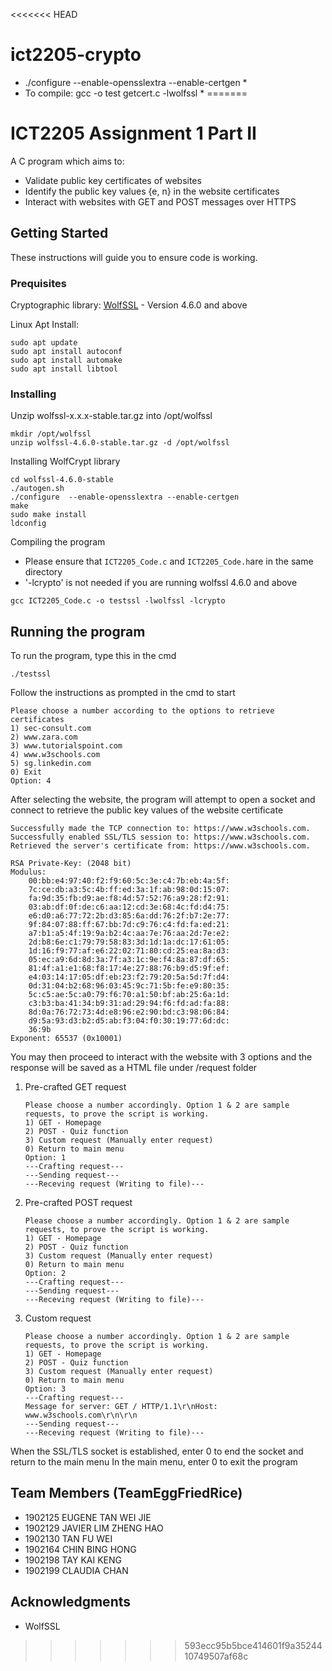 <<<<<<< HEAD
# ict2205-crypto

 *   ./configure  --enable-opensslextra --enable-certgen		*
 *   To compile:  gcc -o test getcert.c -lwolfssl			*
=======
# ICT2205 Assignment 1 Part II

A C program which aims to:
* Validate public key certificates of websites
* Identify the public key values {e, n} in the website certificates
* Interact with websites with GET and POST messages over HTTPS

## Getting Started

These instructions will guide you to ensure code is working.

### Prequisites

Cryptographic library: 
[WolfSSL](https://github.com/wolfSSL/wolfssl/releases) - Version 4.6.0 and above

Linux Apt Install:
```
sudo apt update
sudo apt install autoconf
sudo apt install automake
sudo apt install libtool
```

### Installing
Unzip wolfssl-x.x.x-stable.tar.gz into /opt/wolfssl
```
mkdir /opt/wolfssl
unzip wolfssl-4.6.0-stable.tar.gz -d /opt/wolfssl
```
Installing WolfCrypt library
```
cd wolfssl-4.6.0-stable
./autogen.sh
./configure  --enable-opensslextra --enable-certgen
make
sudo make install
ldconfig
```
Compiling the program
* Please ensure that ```ICT2205_Code.c``` and ```ICT2205_Code.h```are in the same directory
* '-lcrypto' is not needed if you are running wolfssl 4.6.0 and above
```
gcc ICT2205_Code.c -o testssl -lwolfssl -lcrypto
```

## Running the program
To run the program, type this in the cmd
```
./testssl
```
Follow the instructions as prompted in the cmd to start
```
Please choose a number according to the options to retrieve certificates
1) sec-consult.com
2) www.zara.com
3) www.tutorialspoint.com
4) www.w3schools.com
5) sg.linkedin.com
0) Exit
Option: 4
```
After selecting the website, the program will attempt to open a socket and connect to retrieve the public key values of the website certificate
```
Successfully made the TCP connection to: https://www.w3schools.com.
Successfully enabled SSL/TLS session to: https://www.w3schools.com.
Retrieved the server's certificate from: https://www.w3schools.com.

RSA Private-Key: (2048 bit)
Modulus:
    00:bb:e4:97:40:f2:f9:60:5c:3e:c4:7b:eb:4a:5f:
    7c:ce:db:a3:5c:4b:ff:ed:3a:1f:ab:98:0d:15:07:
    fa:9d:35:fb:d9:ae:f8:4d:57:52:76:a9:28:f2:91:
    03:ab:df:0f:de:c6:aa:12:cd:3e:68:4c:fd:d4:75:
    e6:d0:a6:77:72:2b:d3:85:6a:dd:76:2f:b7:2e:77:
    9f:84:07:88:ff:67:bb:7d:c9:76:c4:fd:fa:ed:21:
    a7:b1:a5:4f:19:9a:b2:4c:aa:7e:76:aa:2d:7e:e2:
    2d:b8:6e:c1:79:79:58:83:3d:1d:1a:dc:17:61:05:
    1d:16:f9:77:af:e6:22:02:71:80:cd:25:ea:8a:d3:
    05:ec:a9:6d:8d:3a:7f:a3:1c:9e:f4:8a:87:df:65:
    81:4f:a1:e1:68:f8:17:4e:27:88:76:b9:d5:9f:ef:
    e4:03:14:17:05:df:eb:23:f2:79:20:5a:5d:7f:d4:
    0d:31:04:b2:68:96:03:45:9c:71:5b:fe:e9:80:35:
    5c:c5:ae:5c:a0:79:f6:70:a1:50:bf:ab:25:6a:1d:
    c3:b3:ba:41:34:b9:31:ad:29:94:f6:fd:ad:fa:88:
    8d:0a:76:72:73:4d:e8:96:e2:90:bd:c3:98:06:84:
    d9:5a:93:d3:b2:d5:ab:f3:04:f0:30:19:77:6d:dc:
    36:9b
Exponent: 65537 (0x10001)
```
You may then proceed to interact with the website with 3 options and the response will be saved as a HTML file under /request folder
1. Pre-crafted GET request
   ```
   Please choose a number accordingly. Option 1 & 2 are sample requests, to prove the script is working.
   1) GET - Homepage
   2) POST - Quiz function
   3) Custom request (Manually enter request)
   0) Return to main menu
   Option: 1
   ---Crafting request---
   ---Sending request---
   ---Receving request (Writing to file)---
   ```
2. Pre-crafted POST request
   ```
   Please choose a number accordingly. Option 1 & 2 are sample requests, to prove the script is working.
   1) GET - Homepage
   2) POST - Quiz function
   3) Custom request (Manually enter request)
   0) Return to main menu
   Option: 2
   ---Crafting request---
   ---Sending request---
   ---Receving request (Writing to file)---
   ```
3. Custom request
   ```
   Please choose a number accordingly. Option 1 & 2 are sample requests, to prove the script is working.
   1) GET - Homepage
   2) POST - Quiz function
   3) Custom request (Manually enter request)
   0) Return to main menu
   Option: 3
   ---Crafting request---
   Message for server: GET / HTTP/1.1\r\nHost: www.w3schools.com\r\n\r\n
   ---Sending request---
   ---Receving request (Writing to file)---
   ```
When the SSL/TLS socket is established, enter 0 to end the socket and return to the main menu
In the main menu, enter 0 to exit the program

## Team Members (TeamEggFriedRice)

* 1902125 EUGENE TAN WEI JIE
* 1902129 JAVIER LIM ZHENG HAO
* 1902130 TAN FU WEI
* 1902164 CHIN BING HONG
* 1902198 TAY KAI KENG
* 1902199 CLAUDIA CHAN

## Acknowledgments
* WolfSSL
>>>>>>> 593ecc95b5bce414601f9a3524410749507af68c
